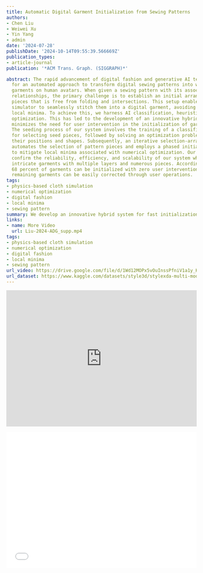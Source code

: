 ```yaml
---
title: Automatic Digital Garment Initialization from Sewing Patterns
authors:
- Chen Liu
- Weiwei Xu
- Yin Yang
- admin
date: '2024-07-28'
publishDate: '2024-10-14T09:55:39.566669Z'
publication_types:
- article-journal
publication: '*ACM Trans. Graph. (SIGGRAPH)*'

abstract: The rapid advancement of digital fashion and generative AI technology calls
  for an automated approach to transform digital sewing patterns into well-fitted
  garments on human avatars. When given a sewing pattern with its associated sewing
  relationships, the primary challenge is to establish an initial arrangement of sewing
  pieces that is free from folding and intersections. This setup enables a physics-based
  simulator to seamlessly stitch them into a digital garment, avoiding undesirable
  local minima. To achieve this, we harness AI classification, heuristics, and numerical
  optimization. This has led to the development of an innovative hybrid system that
  minimizes the need for user intervention in the initialization of garment pieces.
  The seeding process of our system involves the training of a classification network
  for selecting seed pieces, followed by solving an optimization problem to determine
  their positions and shapes. Subsequently, an iterative selection-arrangement procedure
  automates the selection of pattern pieces and employs a phased initialization approach
  to mitigate local minima associated with numerical optimization. Our experiments
  confirm the reliability, efficiency, and scalability of our system when handling
  intricate garments with multiple layers and numerous pieces. According to our findings,
  68 percent of garments can be initialized with zero user intervention, while the
  remaining garments can be easily corrected through user operations.
tags:
- physics-based cloth simulation
- numerical optimization
- digital fashion
- local minima
- sewing pattern
summary: We develop an innovative hybrid system for fast initialization of garment pieces with minimal user intervention, by harnessing AI classification, heuristics, and numerical optimization.
links:
- name: More Video
  url: Liu-2024-ADG_supp.mp4
tags:
- physics-based cloth simulation
- numerical optimization
- digital fashion
- local minima
- sewing pattern
url_video: https://drive.google.com/file/d/1Wd12MOPx5vOuInssPfniV1a1y_KlgZgG/view
url_dataset: https://www.kaggle.com/datasets/style3d/stylexda-multi-modal-benchmark-of-fashion
---
```

<p align="center">
<iframe width="100%" height="360" src="https://www.youtube.com/embed/v59XExb1fOU?si=vIVxCpQWdSmkVYfE" title="YouTube video player" frameborder="0" allow="accelerometer; autoplay; clipboard-write; encrypted-media; gyroscope; picture-in-picture; web-share" referrerpolicy="strict-origin-when-cross-origin" allowfullscreen></iframe>
</p>
<p align="center">
<iframe width="100%" height="360" src="//player.bilibili.com/player.html?isOutside=true&aid=112692090114031&bvid=BV1tp3WevEpb&cid=500001598414240&p=1" scrolling="no" border="0" frameborder="no" framespacing="0" allowfullscreen="true"></iframe>
</p>
